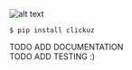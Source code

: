 ![alt text](https://i.imgur.com/JodvWCx.jpg)


```console
$ pip install clickuz
```

TODO ADD DOCUMENTATION \
TODO ADD TESTING :)